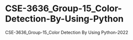 # CSE-3636_Group-15_Color-Detection-By-Using-Python
CSE-3636_Group-15_Color Detection By Using Python-2022
